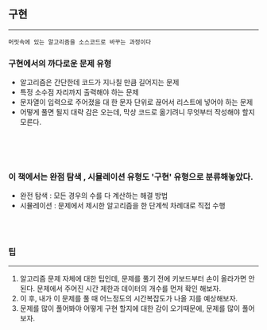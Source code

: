 ## 구현

---

`머릿속에 있는 알고리즘을 소스코드로 바꾸는 과정이다`

### 구현에서의 까다로운 문제 유형
- 알고리즘은 간단한데 코드가 지나칠 만큼 길어지는 문제
- 특정 소수점 자리까지 출력해야 하는 문제
- 문자열이 입력으로 주어졌을 대 한 문자 단위로 끊어서 리스트에 넣어야 하는 문제
- 어떻게 풀면 될지 대략 감은 오는데, 막상 코드로 옮기려니 무엇부터 작성해야 할지 모른다.

<br>
<br>
<br>

### 이 책에서는 완점 탐색 , 시뮬레이션 유형도 '구현' 유형으로 분류해놓았다.
- 완전 탐색 : 모든 경우의 수를 다 계산하는 해결 방법
- 시뮬레이션 : 문제에서 제시한 알고리즘을 한 단계씩 차례대로 직접 수행

<br>
<br>

### 팁

---
1. 알고리즘 문제 자체에 대한 팁인데, 문제를 풀기 전에 키보드부터 손이 올라가면 안된다. 문제에서 주어진 시간 제한과 데이터의 개수를 먼저 확인 해보자.
2. 이 후, 내가 이 문제를 풀 때 어느정도의 시간복잡도가 나올 지를 예상해보자.
3. 문제를 많이 풀어봐야 어떻게 구현 할지에 대한 감이 오기때문에, 문제를 많이 풀어보자.
